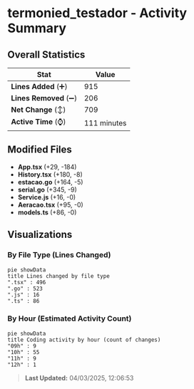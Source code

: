 # termonied_testador - Activity Summary 

## Overall Statistics

| Stat                   | Value                                                             |
| ---------------------- | ----------------------------------------------------------------- |
| **Lines Added** (➕)   | 915                                          |
| **Lines Removed** (➖) | 206                                        |
| **Net Change** (↕)    | 709                |
| **Active Time** (⌚)   | 111 minutes |


## Modified Files
- **App.tsx** (+29, -184)
- **History.tsx** (+180, -8)
- **estacao.go** (+164, -5)
- **serial.go** (+345, -9)
- **Service.js** (+16, -0)
- **Aeracao.tsx** (+95, -0)
- **models.ts** (+86, -0)

## Visualizations

### By File Type (Lines Changed)

```mermaid
pie showData
title Lines changed by file type
".tsx" : 496
".go" : 523
".js" : 16
".ts" : 86
```

### By Hour (Estimated Activity Count)

```mermaid
pie showData
title Coding activity by hour (count of changes)
"09h" : 9
"10h" : 55
"11h" : 9
"12h" : 1
```


> **Last Updated:** 04/03/2025, 12:06:53